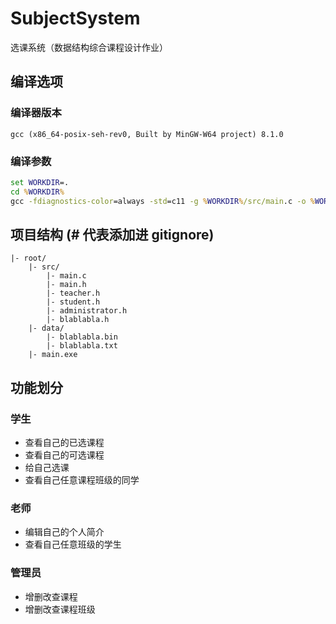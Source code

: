 # SubjectSystem

选课系统（数据结构综合课程设计作业）

## 编译选项

### 编译器版本

`gcc (x86_64-posix-seh-rev0, Built by MinGW-W64 project) 8.1.0`

### 编译参数

```bat
set WORKDIR=.
cd %WORKDIR%
gcc -fdiagnostics-color=always -std=c11 -g %WORKDIR%/src/main.c -o %WORKDIR%/main.exe
```

## 项目结构 (# 代表添加进 gitignore)

```
|- root/
	|- src/
		|- main.c
		|- main.h
		|- teacher.h
		|- student.h
		|- administrator.h
		|- blablabla.h
	|- data/
		|- blablabla.bin
		|- blablabla.txt
	|- main.exe
```

## 功能划分

### 学生

* 查看自己的已选课程
* 查看自己的可选课程
* 给自己选课
* 查看自己任意课程班级的同学

### 老师

* 编辑自己的个人简介
* 查看自己任意班级的学生

### 管理员

* 增删改查课程
* 增删改查课程班级
